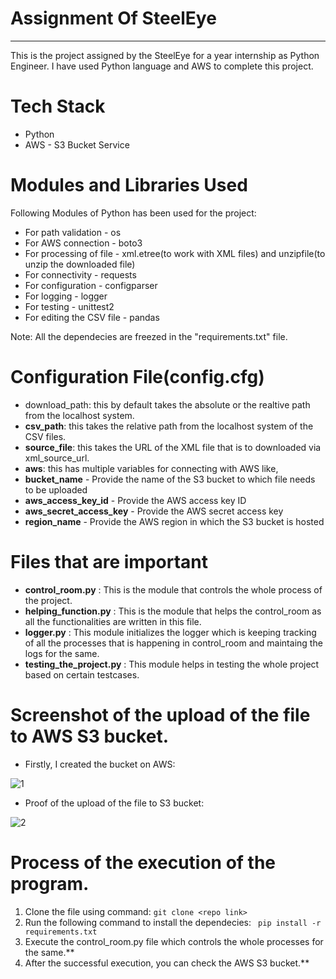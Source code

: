# Assignment Of SteelEye
-------------------------
This is the project assigned by the SteelEye for a year internship as Python Engineer.
I have used Python language and AWS to complete this project.

# Tech Stack
* Python
* AWS - S3 Bucket Service

# Modules and Libraries Used
Following Modules of Python has been used for the project:
* For path validation - os
* For AWS connection - boto3
* For processing of file - xml.etree(to work with XML files) and unzipfile(to unzip the downloaded file)
* For connectivity - requests
* For configuration - configparser
* For logging - logger
* For testing - unittest2
* For editing the CSV file - pandas

Note: All the dependecies are freezed in the "requirements.txt" file.

# Configuration File(config.cfg)

* download_path: this by default takes the absolute or the realtive path from the localhost system.
* **csv_path**: this takes the relative path from the localhost system of the CSV files.
* **source_file**: this takes the URL of the XML file that is to downloaded via xml_source_url.
* **aws**: this has multiple variables for connecting with AWS like, 
* **bucket_name** - Provide the name of the S3 bucket to which file needs to be uploaded
* **aws_access_key_id** - Provide the AWS access key ID
* **aws_secret_access_key** - Provide the AWS secret access key
* **region_name** - Provide the AWS region in which the S3 bucket is hosted

# Files that are important
* **control_room.py**         : This is the module that controls the whole process of the project.
* **helping_function.py**     : This is the module that helps the control_room as all the functionalities are written in this file.
* **logger.py**               : This module initializes the logger which is keeping tracking of all the processes that is happening in control_room and maintaing the logs for the same.
* **testing_the_project.py**  : This module helps in testing the whole project based on certain testcases.

# Screenshot of the upload of the file to AWS S3 bucket.

* Firstly, I created the bucket on AWS:

![1](https://user-images.githubusercontent.com/63240844/234033246-231db345-2e76-48ec-90c8-5382ea8dcce4.png)

* Proof of the upload of the file to S3 bucket:

![2](https://user-images.githubusercontent.com/63240844/234033311-182890c4-220f-4a5f-8e5d-9ac154fc455b.png) 

# Process of the execution of the program.
1. Clone the file using command:  ```git clone <repo link>``` 
2. Run the following command to install the dependecies: ``` pip install -r requirements.txt```
3. Execute the control_room.py file which controls the whole processes for the same.**
4. After the successful execution, you can check the AWS S3 bucket.** 
